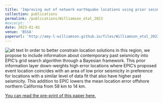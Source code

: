 ```yaml
---
title: 'Improving out of network earthquake locations using prior seismicity for use in earthquake early warning'
collection: publications
permalink: /publications/Williamson_etal_2023
#excerpt: ''
date: 2023-01-01
venue: 'BSSA'
paperurl: 'http://amy-l-williamson.github.io/files/Williamson_etal_2023_bayesEPIC.pdf'
---
```



![alt text](http://amy-l-williamson.github.io/images/bEPIC_photo.png "test")
In order to better constrain location solutions in this region, we propose to include information about contemporary past seismicity into EPIC’s grid search algorithm through a Bayesian framework. This prior information layer down-weights high error locations where EPIC’s proposed event location coincides with an area of low prior seismicity in preference for locations with a similar level of data fit that also have higher past seismicity. This addition to EPIC lowers the mean location error offshore northern California from 58 km to 14 km.



[You can read the pre-print of this paper here.](http://amy-l-williamson.github.io/files/Williamson_etal_2023_bayesEPIC.pdf)

